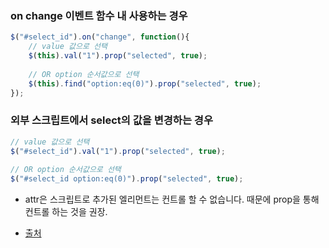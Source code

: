 ### on change 이벤트 함수 내 사용하는 경우
``` javascript
$("#select_id").on("change", function(){
	// value 값으로 선택
	$(this).val("1").prop("selected", true);
 
	// OR option 순서값으로 선택
	$(this).find("option:eq(0)").prop("selected", true);
});
```
### 외부 스크립트에서 select의 값을 변경하는 경우
``` javascript
// value 값으로 선택
$("#select_id").val("1").prop("selected", true);
 
// OR option 순서값으로 선택
$("#select_id option:eq(0)").prop("selected", true);
```
+ attr은 스크립트로 추가된 엘리먼트는 컨트롤 할 수 없습니다.
때문에 prop을 통해 컨트롤 하는 것을 권장.

+ [출처](http://blog.freezner.com/archives/1139)

